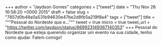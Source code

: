 
+++
author = "Jaydson Gomes"
categories = ["tweet"]
date = "Thu Nov 26 16:58:20 +0000 2015"
draft = false
slug = "7857d0b48a0a531b94630e47be2d8fb5a219f8a4"
tags = ["tweet"]
title = """Pessoal do Nordeste que e..."""
tweet = true
micro = true
tweet_url = "https://twitter.com/jaydson/status/669923149367140353"
+++
Pessoal do Nordeste que esteja querendo organizar um evento na sua cidade, tenho como ajudar. Falem comigo!
